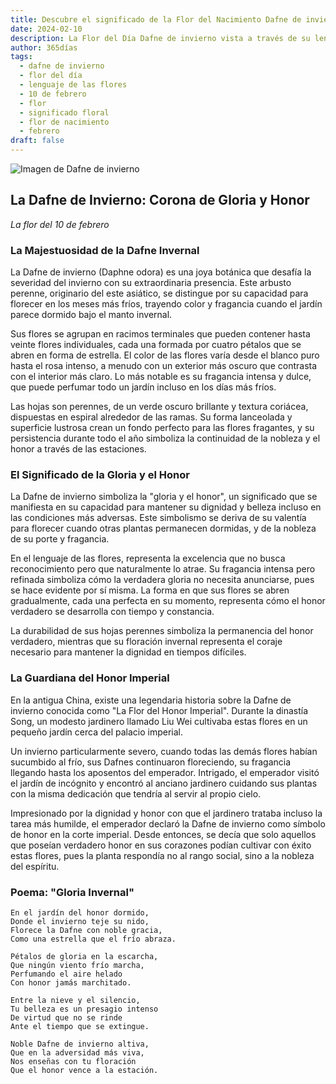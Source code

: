 ```yaml
---
title: Descubre el significado de la Flor del Nacimiento Dafne de invierno del 10 de febrero
date: 2024-02-10
description: La Flor del Día Dafne de invierno vista a través de su lenguaje floral e historias
author: 365días
tags:
  - dafne de invierno
  - flor del día
  - lenguaje de las flores
  - 10 de febrero
  - flor
  - significado floral
  - flor de nacimiento
  - febrero
draft: false
---
```



![Imagen de Dafne de invierno](https://cdn.pixabay.com/photo/2017/10/03/23/34/daphne-2814611_1280.jpg#center)


## La Dafne de Invierno: Corona de Gloria y Honor
*La flor del 10 de febrero*

### La Majestuosidad de la Dafne Invernal

La Dafne de invierno (Daphne odora) es una joya botánica que desafía la severidad del invierno con su extraordinaria presencia. Este arbusto perenne, originario del este asiático, se distingue por su capacidad para florecer en los meses más fríos, trayendo color y fragancia cuando el jardín parece dormido bajo el manto invernal.

Sus flores se agrupan en racimos terminales que pueden contener hasta veinte flores individuales, cada una formada por cuatro pétalos que se abren en forma de estrella. El color de las flores varía desde el blanco puro hasta el rosa intenso, a menudo con un exterior más oscuro que contrasta con el interior más claro. Lo más notable es su fragancia intensa y dulce, que puede perfumar todo un jardín incluso en los días más fríos.

Las hojas son perennes, de un verde oscuro brillante y textura coriácea, dispuestas en espiral alrededor de las ramas. Su forma lanceolada y superficie lustrosa crean un fondo perfecto para las flores fragantes, y su persistencia durante todo el año simboliza la continuidad de la nobleza y el honor a través de las estaciones.

### El Significado de la Gloria y el Honor

La Dafne de invierno simboliza la "gloria y el honor", un significado que se manifiesta en su capacidad para mantener su dignidad y belleza incluso en las condiciones más adversas. Este simbolismo se deriva de su valentía para florecer cuando otras plantas permanecen dormidas, y de la nobleza de su porte y fragancia.

En el lenguaje de las flores, representa la excelencia que no busca reconocimiento pero que naturalmente lo atrae. Su fragancia intensa pero refinada simboliza cómo la verdadera gloria no necesita anunciarse, pues se hace evidente por sí misma. La forma en que sus flores se abren gradualmente, cada una perfecta en su momento, representa cómo el honor verdadero se desarrolla con tiempo y constancia.

La durabilidad de sus hojas perennes simboliza la permanencia del honor verdadero, mientras que su floración invernal representa el coraje necesario para mantener la dignidad en tiempos difíciles.

### La Guardiana del Honor Imperial

En la antigua China, existe una legendaria historia sobre la Dafne de invierno conocida como "La Flor del Honor Imperial". Durante la dinastía Song, un modesto jardinero llamado Liu Wei cultivaba estas flores en un pequeño jardín cerca del palacio imperial.

Un invierno particularmente severo, cuando todas las demás flores habían sucumbido al frío, sus Dafnes continuaron floreciendo, su fragancia llegando hasta los aposentos del emperador. Intrigado, el emperador visitó el jardín de incógnito y encontró al anciano jardinero cuidando sus plantas con la misma dedicación que tendría al servir al propio cielo.

Impresionado por la dignidad y honor con que el jardinero trataba incluso la tarea más humilde, el emperador declaró la Dafne de invierno como símbolo de honor en la corte imperial. Desde entonces, se decía que solo aquellos que poseían verdadero honor en sus corazones podían cultivar con éxito estas flores, pues la planta respondía no al rango social, sino a la nobleza del espíritu.

### Poema: "Gloria Invernal"

```
En el jardín del honor dormido,
Donde el invierno teje su nido,
Florece la Dafne con noble gracia,
Como una estrella que el frío abraza.

Pétalos de gloria en la escarcha,
Que ningún viento frío marcha,
Perfumando el aire helado
Con honor jamás marchitado.

Entre la nieve y el silencio,
Tu belleza es un presagio intenso
De virtud que no se rinde
Ante el tiempo que se extingue.

Noble Dafne de invierno altiva,
Que en la adversidad más viva,
Nos enseñas con tu floración
Que el honor vence a la estación.
```
